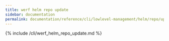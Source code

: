 ```yaml
---
title: werf helm repo update
sidebar: documentation
permalink: documentation/reference/cli/lowlevel-management/helm/repo/update.html
---
```


{% include /cli/werf_helm_repo_update.md %}
